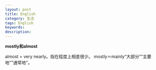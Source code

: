 ```yaml
---
layout: post
title: English
category: 生活
tags: English
keywords: 
description: 
---
```


**mostly和almost**

almost = very nearly。指在程度上相差很少。 mostly＝mainly“大部分”“主要地”"通常地"。
